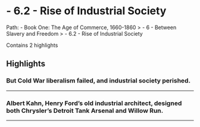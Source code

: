 # - 6.2 - Rise of Industrial Society

Path: - Book One: The Age of Commerce, 1660-1860 > - 6 - Between Slavery and Freedom > - 6.2 - Rise of Industrial Society

Contains 2 highlights

## Highlights

### But Cold War liberalism failed, and industrial society perished.  
---

### Albert Kahn, Henry Ford’s old industrial architect, designed both Chrysler’s Detroit Tank Arsenal and Willow Run.  
---


